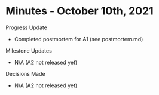 # Minutes - October 10th, 2021


Progress Update
- Completed postmortem for A1 (see postmortem.md)
	
Milestone Updates
- N/A (A2 not released yet)

Decisions Made
- N/A (A2 not released yet)
